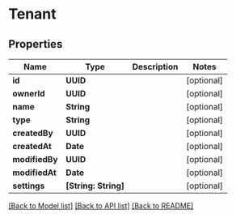 # Tenant

## Properties
Name | Type | Description | Notes
------------ | ------------- | ------------- | -------------
**id** | **UUID** |  | [optional] 
**ownerId** | **UUID** |  | [optional] 
**name** | **String** |  | [optional] 
**type** | **String** |  | [optional] 
**createdBy** | **UUID** |  | [optional] 
**createdAt** | **Date** |  | [optional] 
**modifiedBy** | **UUID** |  | [optional] 
**modifiedAt** | **Date** |  | [optional] 
**settings** | **[String: String]** |  | [optional] 

[[Back to Model list]](../README.md#documentation-for-models) [[Back to API list]](../README.md#documentation-for-api-endpoints) [[Back to README]](../README.md)


